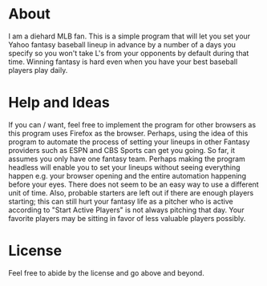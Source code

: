 # About
I am a diehard MLB fan.  This is a simple program that will let you set your Yahoo fantasy baseball lineup in advance by a number of a days you specify so you won't take L's from your opponents by default during that time.  Winning fantasy is hard even when you have your
best baseball players play daily.

# Help and Ideas
If you can / want, feel free to implement the program for other browsers as this program uses Firefox as the browser.  Perhaps, using the idea of this program to automate the process of setting your lineups in other Fantasy providers such as ESPN and CBS Sports can get you going.  So far, it assumes you only have one fantasy team.  Perhaps making the program headless will enable you
to set your lineups without seeing everything happen e.g. your browser opening and the entire automation happening before your eyes.  There does not seem to be an easy way
to use a different unit of time. Also, probable starters are left out if there are enough players starting; this can still hurt your fantasy life as a pitcher who is active
according to "Start Active Players" is not always pitching that day.  Your favorite players may be sitting in favor of less valuable players possibly.

# License
Feel free to abide by the license and go above and beyond.
